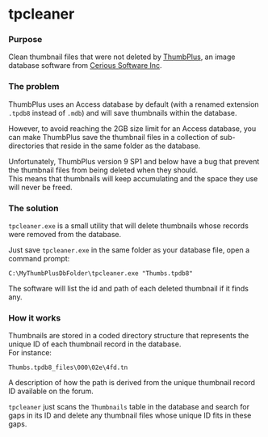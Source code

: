 tpcleaner
=========

### Purpose

Clean thumbnail files that were not deleted by [ThumbPlus][1], an image database software from [Cerious Software Inc][2].

### The problem

ThumbPlus uses an Access database by default (with a renamed extension `.tpdb8` instead of `.mdb`) and will save thumbnails within the database.
  
However, to avoid reaching the 2GB size limit for an Access database, you can make ThumbPlus save the thumbnail files in a collection of sub-directories that reside in the same folder as the database.

Unfortunately, ThumbPlus version 9 SP1 and below have a bug that prevent the thumbnail files from being deleted when they should.  
This means that thumbnails will keep accumulating and the space they use will never be freed.

### The solution

`tpcleaner.exe` is a small utility that will delete thumbnails whose records were removed from the database.  

Just save `tpcleaner.exe` in the same folder as your database file, open a command prompt:

    C:\MyThumbPlusDbFolder\tpcleaner.exe "Thumbs.tpdb8"

The software will list the id and path of each deleted thumbnail if it finds any. 

### How it works

Thumbnails are stored in a coded directory structure that represents the unique ID of each thumbnail record in the database.  
For instance:

    Thumbs.tpdb8_files\000\02e\4fd.tn

A description of how the path is derived from the unique thumbnail record ID available on the forum.

`tpcleaner` just scans the `Thumbnails` table in the database and search for gaps in its ID and delete any thumbnail files whose unique ID fits in these gaps. 

  [1]:http://www.cerious.com/thumbnails.shtml
  [2]:http://www.cerious.com/